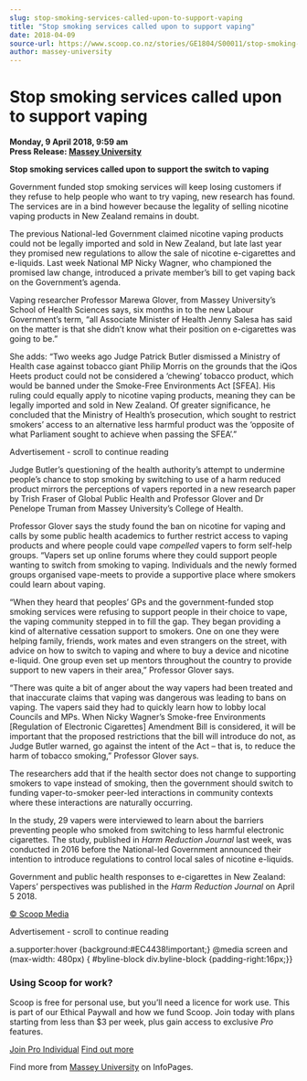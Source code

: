 ```yaml
---
slug: stop-smoking-services-called-upon-to-support-vaping
title: "Stop smoking services called upon to support vaping"
date: 2018-04-09
source-url: https://www.scoop.co.nz/stories/GE1804/S00011/stop-smoking-services-called-upon-to-support-vaping.htm
author: massey-university
---
```

Stop smoking services called upon to support vaping
===================================================

**Monday, 9 April 2018, 9:59 am**  
**Press Release: [Massey University](https://info.scoop.co.nz/Massey_University)**

**Stop smoking services called upon to support the switch to vaping**

Government funded stop smoking services will keep losing customers if they refuse to help people who want to try vaping, new research has found. The services are in a bind however because the legality of selling nicotine vaping products in New Zealand remains in doubt.

The previous National-led Government claimed nicotine vaping products could not be legally imported and sold in New Zealand, but late last year they promised new regulations to allow the sale of nicotine e-cigarettes and e-liquids. Last week National MP Nicky Wagner, who championed the promised law change, introduced a private member’s bill to get vaping back on the Government’s agenda.

Vaping researcher Professor Marewa Glover, from Massey University’s School of Health Sciences says, six months in to the new Labour Government’s term, “all Associate Minister of Health Jenny Salesa has said on the matter is that she didn’t know what their position on e-cigarettes was going to be.”

She adds: “Two weeks ago Judge Patrick Butler dismissed a Ministry of Health case against tobacco giant Philip Morris on the grounds that the iQos Heets product could not be considered a ‘chewing’ tobacco product, which would be banned under the Smoke-Free Environments Act \[SFEA\]. His ruling could equally apply to nicotine vaping products, meaning they can be legally imported and sold in New Zealand. Of greater significance, he concluded that the Ministry of Health’s prosecution, which sought to restrict smokers’ access to an alternative less harmful product was the ‘opposite of what Parliament sought to achieve when passing the SFEA’.”

Advertisement - scroll to continue reading





Judge Butler’s questioning of the health authority’s attempt to undermine people’s chance to stop smoking by switching to use of a harm reduced product mirrors the perceptions of vapers reported in a new research paper by Trish Fraser of Global Public Health and Professor Glover and Dr Penelope Truman from Massey University’s College of Health.

Professor Glover says the study found the ban on nicotine for vaping and calls by some public health academics to further restrict access to vaping products and where people could vape _compelled_ vapers to form self-help groups. “Vapers set up online forums where they could support people wanting to switch from smoking to vaping. Individuals and the newly formed groups organised vape-meets to provide a supportive place where smokers could learn about vaping.

“When they heard that peoples’ GPs and the government-funded stop smoking services were refusing to support people in their choice to vape, the vaping community stepped in to fill the gap. They began providing a kind of alternative cessation support to smokers. One on one they were helping family, friends, work mates and even strangers on the street, with advice on how to switch to vaping and where to buy a device and nicotine e-liquid. One group even set up mentors throughout the country to provide support to new vapers in their area,” Professor Glover says.

“There was quite a bit of anger about the way vapers had been treated and that inaccurate claims that vaping was dangerous was leading to bans on vaping. The vapers said they had to quickly learn how to lobby local Councils and MPs. When Nicky Wagner’s Smoke-free Environments \[Regulation of Electronic Cigarettes\] Amendment Bill is considered, it will be important that the proposed restrictions that the bill will introduce do not, as Judge Butler warned, go against the intent of the Act – that is, to reduce the harm of tobacco smoking,” Professor Glover says.

The researchers add that if the health sector does not change to supporting smokers to vape instead of smoking, then the government should switch to funding vaper-to-smoker peer-led interactions in community contexts where these interactions are naturally occurring.

In the study, 29 vapers were interviewed to learn about the barriers preventing people who smoked from switching to less harmful electronic cigarettes. The study, published in _Harm_ _Reduction_ _Journal_ last week, was conducted in 2016 before the National-led Government announced their intention to introduce regulations to control local sales of nicotine e-liquids.

Government and public health responses to e-cigarettes in New Zealand: Vapers’ perspectives was published in the _Harm Reduction Journal_ on April 5 2018.

[© Scoop Media](http://www.scoop.co.nz/about/terms.html)  

Advertisement - scroll to continue reading



a.supporter:hover {background:#EC4438!important;} @media screen and (max-width: 480px) { #byline-block div.byline-block {padding-right:16px;}}

### Using Scoop for work?

Scoop is free for personal use, but you’ll need a licence for work use. This is part of our Ethical Paywall and how we fund Scoop. Join today with plans starting from less than $3 per week, plus gain access to exclusive _Pro_ features.  
  
[Join Pro Individual](https://pro.scoop.co.nz/Individual/?from=ProIn24) [Find out more](https://pro.scoop.co.nz/using-scoop-for-work/?from=ProIn24)

Find more from [Massey University](https://info.scoop.co.nz/Massey_University) on InfoPages.